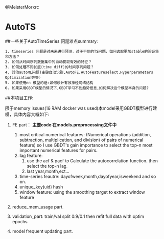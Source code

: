 @MeisterMorxrc

# AutoTS 

##一些关于AutoTimeSeries 问题难点summary:

	1. timeseries 问题是对未来进行预测，对于不同的TS问题，如何选取更加stable的验证集和方法？
	2. 如何从时间序列数据集中的自动提取有效的特征？
	3. 如何处理不同长度(time_diff)的时间序列问题？
	4. 其他autoML问题(主键自动识别,AutoFE,AutoFeatureselect,Hyperparameters Optimization等等)
	5. 如果使用nn 模型的话:如何设计有效神经网络结构
	6. 如果采用GBDT模型的情况下,GBDT学习不到趋势信息,如何解决这个模型本身的问题?


##本项目工作:

限于memory issues(16 RAM docker was used)本model采用GBDT模型进行建模，具体内容大概如下:

1. FE part：
   **主要code 在models.preprocessing文件中**
   1. most critical numerical features: (Numerical operations (addition, subtraction, multiplication, and division) of pairs of numerical feature) so I use GBDT's gain importance to select the top-n most important numerical features for pairs.
   2. lag feature:
      1. use the acf & pacf to Calculate the autocorrelation function. then select the top-n lag.
      2. last year,month,ect...
   3. time-series feautre: dayofweek,month,dayofyear,isweekend and so on.
   4. unique_key(uid) hash
   5. window feature:
      using the smoothing target to extract window feature

2. reduce_mem_usage part.

3. validation_part:
   train/val split 0.9/0.1 then refit full data with optim epochs

4. model frequent updating part.
